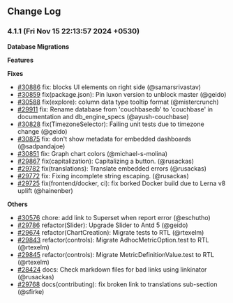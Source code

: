 <!--
Licensed to the Apache Software Foundation (ASF) under one
or more contributor license agreements.  See the NOTICE file
distributed with this work for additional information
regarding copyright ownership.  The ASF licenses this file
to you under the Apache License, Version 2.0 (the
"License"); you may not use this file except in compliance
with the License.  You may obtain a copy of the License at

  http://www.apache.org/licenses/LICENSE-2.0

Unless required by applicable law or agreed to in writing,
software distributed under the License is distributed on an
"AS IS" BASIS, WITHOUT WARRANTIES OR CONDITIONS OF ANY
KIND, either express or implied.  See the License for the
specific language governing permissions and limitations
under the License.
-->

## Change Log

### 4.1.1 (Fri Nov 15 22:13:57 2024 +0530)

**Database Migrations**

**Features**

**Fixes**

- [#30886](https://github.com/apache/superset/pull/30886) fix: blocks UI elements on right side (@samarsrivastav)
- [#30859](https://github.com/apache/superset/pull/30859) fix(package.json): Pin luxon version to unblock master (@geido)
- [#30588](https://github.com/apache/superset/pull/30588) fix(explore): column data type tooltip format (@mistercrunch)
- [#29911](https://github.com/apache/superset/pull/29911) fix: Rename database from 'couchbasedb' to 'couchbase' in documentation and db_engine_specs (@ayush-couchbase)
- [#30828](https://github.com/apache/superset/pull/30828) fix(TimezoneSelector): Failing unit tests due to timezone change (@geido)
- [#30875](https://github.com/apache/superset/pull/30875) fix: don't show metadata for embedded dashboards (@sadpandajoe)
- [#30851](https://github.com/apache/superset/pull/30851) fix: Graph chart colors (@michael-s-molina)
- [#29867](https://github.com/apache/superset/pull/29867) fix(capitalization): Capitalizing a button. (@rusackas)
- [#29782](https://github.com/apache/superset/pull/29782) fix(translations): Translate embedded errors (@rusackas)
- [#29772](https://github.com/apache/superset/pull/29772) fix: Fixing incomplete string escaping. (@rusackas)
- [#29725](https://github.com/apache/superset/pull/29725) fix(frontend/docker, ci): fix borked Docker build due to Lerna v8 uplift (@hainenber)

**Others**

- [#30576](https://github.com/apache/superset/pull/30576) chore: add link to Superset when report error (@eschutho)
- [#29786](https://github.com/apache/superset/pull/29786) refactor(Slider): Upgrade Slider to Antd 5 (@geido)
- [#29674](https://github.com/apache/superset/pull/29674) refactor(ChartCreation): Migrate tests to RTL (@rtexelm)
- [#29843](https://github.com/apache/superset/pull/29843) refactor(controls): Migrate AdhocMetricOption.test to RTL (@rtexelm)
- [#29845](https://github.com/apache/superset/pull/29845) refactor(controls): Migrate MetricDefinitionValue.test to RTL (@rtexelm)
- [#28424](https://github.com/apache/superset/pull/28424) docs: Check markdown files for bad links using linkinator (@rusackas)
- [#29768](https://github.com/apache/superset/pull/29768) docs(contributing): fix broken link to translations sub-section (@sfirke)
